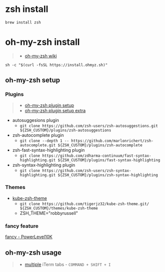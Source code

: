 # zsh install

```shell
brew install zsh
```

# oh-my-zsh install

> * [oh-my-zsh wiki][ohmyzsh_wiki]

```shell
sh -c "$(curl -fsSL https://install.ohmyz.sh)"
```

## oh-my-zsh setup

### Plugins

> * [oh-my-zsh plugin setup][ohmyzsh_setup_plugin]
> * [oh-my-zsh plugin setup extra][ohmyzsh_setup_plugin_extra]

* autosuggesions plugin
    * `git clone https://github.com/zsh-users/zsh-autosuggestions.git ${ZSH_CUSTOM}/plugins/zsh-autosuggestions`
* zsh-autocomplete plugin
    * `git clone --depth 1 -- https://github.com/marlonrichert/zsh-autocomplete.git ${ZSH_CUSTOM}/plugins/zsh-autocomplete`
* zsh-fast-syntax-highlighting plugin
    * `git clone https://github.com/zdharma-continuum/fast-syntax-highlighting.git ${ZSH_CUSTOM}/plugins/fast-syntax-highlighting`
* zsh-syntax-highlighting plugin
    * `git clone https://github.com/zsh-users/zsh-syntax-highlighting.git ${ZSH_CUSTOM}/plugins/zsh-syntax-highlighting`

### Themes

* [kube-zsh-theme][ohmyzsh_setup_theme_kube]
  * `git clone https://github.com/tigerjz32/kube-zsh-theme.git/ ${ZSH_CUSTOM}/themes/kube-zsh-theme`
  * ZSH_THEME="robbyrussell"

### fancy feature

[fancy - PowerLevel10K][ohmyzsh_fancy_powerlevel10k]

## oh-my-zsh usage

> * [multiple][ohmyzsh_usage_multiple] iTerm tabs - `COMMAND + SHIFT + I`

[ohmyzsh_wiki]:<https://github.com/ohmyzsh/ohmyzsh/wiki>

[ohmyzsh_setup_plugin]:<https://sourabhbajaj.com/mac-setup/iTerm/zsh.html>

[ohmyzsh_setup_plugin_extra]:<https://dev.to/zeromeroz/setting-up-zsh-and-oh-my-zhs-with-autocomplete-plugins-1nml>

[ohmyzsh_setup_theme_kube]:<https://github.com/tigerjz32/kube-zsh-theme>

[ohmyzsh_usage_multiple]:<https://medium.com/@wendymak/sending-commands-to-multiple-iterm-tabs-f18b66dc5387>

[ohmyzsh_fancy_powerlevel10k]:<https://medium.com/@shivam1/make-your-terminal-beautiful-and-fast-with-zsh-shell-and-powerlevel10k-6484461c6efb>
